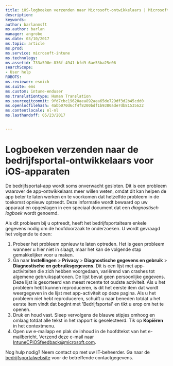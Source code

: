 ```yaml
---
title: iOS-logboeken verzenden naar Microsoft-ontwikkelaars | Microsoft Docs
description: 
keywords: 
author: barlanmsft
ms.author: barlan
manager: angrobe
ms.date: 03/10/2017
ms.topic: article
ms.prod: 
ms.service: microsoft-intune
ms.technology: 
ms.assetid: 733a590e-836f-4941-bfd9-6ae53ba25e06
searchScope:
- User help
ROBOTS: 
ms.reviewer: esmich
ms.suite: ems
ms.custom: intune-enduser
ms.translationtype: Human Translation
ms.sourcegitcommit: 9fd7cbc19620aea892aea65de729df3d2b45cdd0
ms.openlocfilehash: 4abb070d6cf4f8200bdf1b9380ade7db81535622
ms.contentlocale: nl-nl
ms.lasthandoff: 05/23/2017


---
```


# <a name="send-logs-to-the-company-portal-developers-for-ios-devices"></a>Logboeken verzenden naar de bedrijfsportal-ontwikkelaars voor iOS-apparaten

De bedrijfsportal-app wordt soms onverwacht gesloten. Dit is een probleem waarover de app-ontwikkelaars meer willen weten, omdat dit kan helpen de app beter te laten werken en te voorkomen dat hetzelfde probleem in de toekomst opnieuw optreedt. Deze informatie wordt bewaard op uw apparaat en opgeslagen in een speciaal document dat een _diagnostisch logboek_ wordt genoemd.

Als dit probleem bij u optreedt, heeft het bedrijfsportalteam enkele gegevens nodig om de hoofdoorzaak te onderzoeken. U wordt gevraagd het volgende te doen:

1.    Probeer het probleem opnieuw te laten optreden. Het is geen probleem wanneer u hier niet in slaagt, maar het kan de volgende stap gemakkelijker voor u maken.
2.    Ga naar __Instellingen__ > __Privacy__ > __Diagnostische gegevens en gebruik__ > __Diagnostische en gebruiksgegevens__. Dit is een lijst met app-activiteiten die zich hebben voorgedaan, variërend van crashes tot algemene gebruikspatronen. De lijst bevat geen persoonlijke gegevens. Deze lijst is gesorteerd van meest recente tot oudste activiteit. Als u het probleem hebt kunnen reproduceren, is dit het eerste item dat wordt weergegeven in de lijst met app-activiteit op deze pagina. Als u het probleem niet hebt reproduceren, schuift u naar beneden totdat u het eerste item vindt dat begint met 'Bedrijfsportal' en tikt u erop om het te openen.
3.    Druk en houd vast. Sleep vervolgens de blauwe stipjes omhoog en omlaag totdat alle tekst in het rapport is geselecteerd. Tik op __Kopiëren__ in het contextmenu.
4.    Open uw e-mailapp en plak de inhoud in de hoofdtekst van het e-mailbericht. Verzend deze e-mail naar <a href="mailto:IntuneCPiOSfeedback@microsoft.com?subject=My Company Portal App Closed Unexpectedly&body=Press and hold, then paste your copied Company Portal app logs here.">IntuneCPiOSfeedback@microsoft.com</a>.

Nog hulp nodig? Neem contact op met uw IT-beheerder. Ga naar de [bedrijfsportalwebsite](http://portal.manage.microsoft.com) voor de betreffende contactgegevens.

